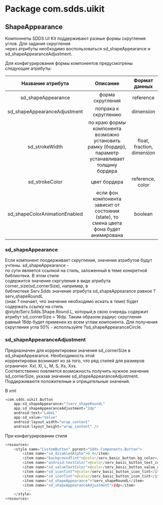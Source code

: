 # Package com.sdds.uikit

## ShapeAppearance

Компоннеты SDDS UI Kit поддерживают разные формы скругления углов. Для задания скругления  
через атрибуты необходимо воспользоваться sd_shapeAppearance и sd_shapeAppearanceAdjustment.

Для конфигурирования формы компонентов предусмотрены следующие атрибуты:

|Название атрибута|Описание|Формат данных|
|:-:|:-:|:-:|
|sd_shapeAppearance|форма скругления|reference|
|sd_shapeAppearanceAdjustment|попрака к скруглению|dimension|
|sd_strokeWidth|по краю формы компонента возможно установить рамку (бордер), параметр устанавливает толщину бордера|float, fraction, dimension|
|sd_strokeColor|цвет бордера|reference, color|
|sd_shapeColorAnimationEnabled|если фон компонента зависит от состояния (state), то смена цвета фона будет анимирована|boolean|

### sd_shapeAppearance

Если компонент поодерживает скругления, значения атрибутов будут учтены. sd_shapeAppearance -  
по сути является ссылкой на стиль, заложенный в теме конкретной библиотеки. В этом стиле  
содержится значение скргуления в виде атрибута corner_size(sd_cornerSize), например, в  
библиотеке Serv.Sdds значение атрибута sd_shapeAppearance равное ?serv_shapeRoundL  
(знак ? оначает, что значение необходимо искать в теме) будет содержать ссылку на стиль  
@style/Serv.Sdds.Shape.Round.L, который,в свою очередь  содержит атрибут sd_cornerSize = 16dp.
Таким образом радиус скругления равный 16dp будет применен ко всем углам компонента.
Для получения скругления угла 50% - исполльзуйте ?sd_shapeAppearanceCircle.

### sd_shapeAppearanceAdjustment

Предназначен для корректировки значения sd_cornerSize в sd_shapeAppearance. Необходимость этой  
корректировки возникает из за того, что ряд стилей для размеров ограничен: Xxl, Xl, L, M, S, Xs, Xxs.  
Соответственно повляется возможность получить нужное значение sd_cornerSize, указав значение
sd_shapeAppearanceAdjustment. Поддерживаютя положителные и отрицательные значения.  

В xml

```kotlin
<com.sdds.uikit.Button
    app:sd_shapeAppearance="?serv_shapeRoundL"
    app:sd_shapeAppearanceAdjustment="2dp"
    android:text="LabeL"
    app:sd_value="Value"
    android:layout_width="wrap_content"
    android:layout_height="wrap_content" />
```

При конфигурировании стиля

```kotlin
<resources>
    <style name="CustomButton" parent="Sdds.Components.Button">
        <item name="sd_disabledAlpha">0.4</item>
        <item name="backgroundTint">@color/serv_basic_button_bg_color</item>
        <item name="android:textColor">@color/serv_basic_button_text_color</item>
        <item name="sd_valueTextColor">@color/serv_basic_button_value_color</item>
        <item name="sd_iconTint">@color/serv_basic_button_icon_tint</item>
        <item name="sd_iconTint">@color/serv_basic_button_icon_tint</item>
        <item name="sd_shapeAppearance">?serv_shapeRoundL</item>
        <item name="sd_shapeAppearanceAdjustment">2dp</item>
        ....
    </style>
<resources>
```
